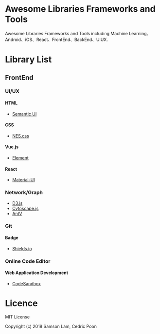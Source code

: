 # Awesome Libraries Frameworks and Tools

Awesome Libraries Frameworks and Tools including Machine Learning、Android、iOS、React、FrontEnd、BackEnd、UIUX.

# Library List

## FrontEnd

### UI/UX

#### HTML

* [Semantic UI](https://semantic-ui.com/)

#### CSS

* [NES.css](https://bcrikko.github.io/NES.css/)

#### Vue.js

* [Element](https://element.eleme.io/#/en-US)

#### React

* [Material-UI](https://material-ui.com/)

### Network/Graph

* [D3.js](https://d3js.org/)
* [Cytoscape.js](http://js.cytoscape.org/)
* [AntV](https://antv.alipay.com/)

### Git

#### Badge

* [Shields.io](https://shields.io/#/)

### Online Code Editor

#### Web Application Development

* [CodeSandbox](https://codesandbox.io/)

# Licence

MIT License
 
Copyright (c) 2018 Samson Lam, Cedric Poon

